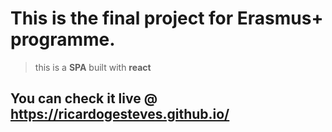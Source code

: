 # This is the final project for Erasmus+ programme.

> this is a **SPA** built with **react**

## You can check it live @ **https://ricardogesteves.github.io/**
